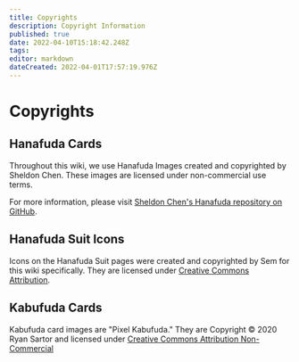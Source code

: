 ```yaml
---
title: Copyrights
description: Copyright Information
published: true
date: 2022-04-10T15:18:42.248Z
tags: 
editor: markdown
dateCreated: 2022-04-01T17:57:19.976Z
---
```


# Copyrights

## Hanafuda Cards

Throughout this wiki, we use Hanafuda Images created and copyrighted by Sheldon Chen.  These images are licensed under non-commercial use terms.

For more information, please visit [Sheldon Chen's Hanafuda repository on GitHub](https://github.com/SheldonSChen/hanafuda/issues/6).

## Hanafuda Suit Icons

Icons on the Hanafuda Suit pages were created and copyrighted by Sem for this wiki specifically.  They are licensed under [Creative Commons Attribution](https://creativecommons.org/licenses/by/2.0/).

## Kabufuda Cards

Kabufuda card images are "Pixel Kabufuda."  They are Copyright &copy; 2020 Ryan Sartor and licensed under [Creative Commons Attribution Non-Commercial](http://creativecommons.org/licenses/by-nc/4.0/)